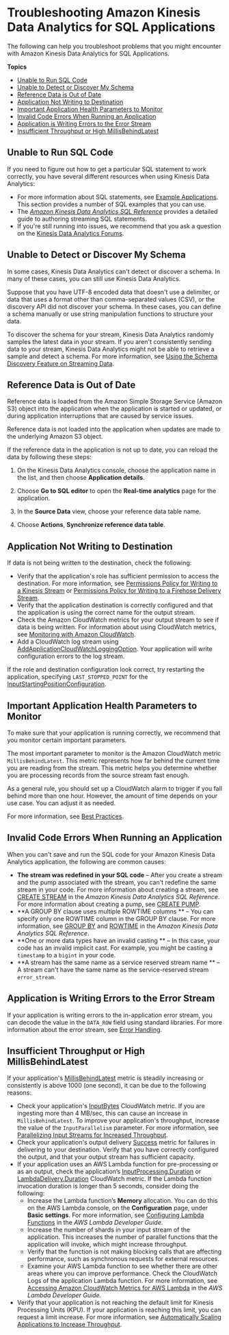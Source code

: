 # Troubleshooting Amazon Kinesis Data Analytics for SQL Applications<a name="troubleshooting"></a>

The following can help you troubleshoot problems that you might encounter with Amazon Kinesis Data Analytics for SQL Applications\. 

**Topics**
+ [Unable to Run SQL Code](#sql-statement)
+ [Unable to Detect or Discover My Schema](#detect-schema)
+ [Reference Data is Out of Date](#reference-reload)
+ [Application Not Writing to Destination](#output)
+ [Important Application Health Parameters to Monitor](#parameters)
+ [Invalid Code Errors When Running an Application](#invalid-code)
+ [Application is Writing Errors to the Error Stream](#error-stream)
+ [Insufficient Throughput or High MillisBehindLatest](#insufficient-throughput)

## Unable to Run SQL Code<a name="sql-statement"></a>

If you need to figure out how to get a particular SQL statement to work correctly, you have several different resources when using Kinesis Data Analytics:
+ For more information about SQL statements, see [Example Applications](examples.md)\. This section provides a number of SQL examples that you can use\. 
+ The *[Amazon Kinesis Data Analytics SQL Reference](https://docs.aws.amazon.com/kinesisanalytics/latest/sqlref/sqlrf_Preface.html)* provides a detailed guide to authoring streaming SQL statements\. 
+ If you're still running into issues, we recommend that you ask a question on the [Kinesis Data Analytics Forums](https://forums.aws.amazon.com/ann.jspa?annID=4153)\. 

## Unable to Detect or Discover My Schema<a name="detect-schema"></a>

In some cases, Kinesis Data Analytics can't detect or discover a schema\. In many of these cases, you can still use Kinesis Data Analytics\.

Suppose that you have UTF\-8 encoded data that doesn't use a delimiter, or data that uses a format other than comma\-separated values \(CSV\), or the discovery API did not discover your schema\. In these cases, you can define a schema manually or use string manipulation functions to structure your data\. 

To discover the schema for your stream, Kinesis Data Analytics randomly samples the latest data in your stream\. If you aren't consistently sending data to your stream, Kinesis Data Analytics might not be able to retrieve a sample and detect a schema\. For more information, see [Using the Schema Discovery Feature on Streaming Data](sch-dis.md)\.

## Reference Data is Out of Date<a name="reference-reload"></a>

Reference data is loaded from the Amazon Simple Storage Service \(Amazon S3\) object into the application when the application is started or updated, or during application interruptions that are caused by service issues\.

Reference data is not loaded into the application when updates are made to the underlying Amazon S3 object\.

If the reference data in the application is not up to date, you can reload the data by following these steps:

1. On the Kinesis Data Analytics console, choose the application name in the list, and then choose **Application details**\. 

1. Choose **Go to SQL editor** to open the **Real\-time analytics** page for the application\.

1. In the **Source Data** view, choose your reference data table name\.

1. Choose **Actions**, **Synchronize reference data table**\.

## Application Not Writing to Destination<a name="output"></a>

If data is not being written to the destination, check the following:
+ Verify that the application's role has sufficient permission to access the destination\. For more information, see [Permissions Policy for Writing to a Kinesis Stream](iam-role.md#iam-role-permissions-policy-ak-stream) or [Permissions Policy for Writing to a Firehose Delivery Stream](iam-role.md#iam-role-permissions-policy-af-delivery-stream)\.
+ Verify that the application destination is correctly configured and that the application is using the correct name for the output stream\.
+ Check the Amazon CloudWatch metrics for your output stream to see if data is being written\. For information about using CloudWatch metrics, see [Monitoring with Amazon CloudWatch](monitoring-cloudwatch.md)\.
+ Add a CloudWatch log stream using [AddApplicationCloudWatchLoggingOption](API_AddApplicationCloudWatchLoggingOption.md)\. Your application will write configuration errors to the log stream\.

If the role and destination configuration look correct, try restarting the application, specifying `LAST_STOPPED_POINT` for the [InputStartingPositionConfiguration](API_InputStartingPositionConfiguration.md)\.

## Important Application Health Parameters to Monitor<a name="parameters"></a>

To make sure that your application is running correctly, we recommend that you monitor certain important parameters\.

The most important parameter to monitor is the Amazon CloudWatch metric `MillisBehindLatest`\. This metric represents how far behind the current time you are reading from the stream\. This metric helps you determine whether you are processing records from the source stream fast enough\. 

As a general rule, you should set up a CloudWatch alarm to trigger if you fall behind more than one hour\. However, the amount of time depends on your use case\. You can adjust it as needed\. 

For more information, see [Best Practices](best-practices.md)\.

## Invalid Code Errors When Running an Application<a name="invalid-code"></a>

When you can't save and run the SQL code for your Amazon Kinesis Data Analytics application, the following are common causes:
+ **The stream was redefined in your SQL code** – After you create a stream and the pump associated with the stream, you can't redefine the same stream in your code\. For more information about creating a stream, see [CREATE STREAM](https://docs.aws.amazon.com/kinesisanalytics/latest/sqlref/sql-reference-create-stream.html) in the *Amazon Kinesis Data Analytics SQL Reference*\. For more information about creating a pump, see [CREATE PUMP](https://docs.aws.amazon.com/kinesisanalytics/latest/sqlref/sql-reference-create-pump.html)\.
+ **A GROUP BY clause uses multiple ROWTIME columns ** – You can specify only one ROWTIME column in the GROUP BY clause\. For more information, see [GROUP BY](https://docs.aws.amazon.com/kinesisanalytics/latest/sqlref/sql-reference-group-by-clause.html) and [ROWTIME](https://docs.aws.amazon.com/kinesisanalytics/latest/sqlref/sql-reference-rowtime.html) in the *Amazon Kinesis Data Analytics SQL Reference*\. 
+ **One or more data types have an invalid casting ** – In this case, your code has an invalid implicit cast\. For example, you might be casting a `timestamp` to a `bigint` in your code\.
+ **A stream has the same name as a service reserved stream name ** – A stream can't have the same name as the service\-reserved stream `error_stream`\. 

## Application is Writing Errors to the Error Stream<a name="error-stream"></a>

If your application is writing errors to the in\-application error stream, you can decode the value in the `DATA_ROW` field using standard libraries\. For more information about the error stream, see [Error Handling](error-handling.md)\.

## Insufficient Throughput or High MillisBehindLatest<a name="insufficient-throughput"></a>

If your application's [MillisBehindLatest](https://docs.aws.amazon.com/AmazonCloudWatch/latest/monitoring/aka-metricscollected.html) metric is steadily increasing or consistently is above 1000 \(one second\), it can be due to the following reasons:
+ Check your application's [InputBytes](https://docs.aws.amazon.com/AmazonCloudWatch/latest/monitoring/aka-metricscollected.html) CloudWatch metric\. If you are ingesting more than 4 MB/sec, this can cause an increase in `MillisBehindLatest`\. To improve your application's throughput, increase the value of the `InputParallelism` parameter\. For more information, see [Parallelizing Input Streams for Increased Throughput](input-parallelism.md)\. 
+ Check your application's output delivery [Success](https://docs.aws.amazon.com/AmazonCloudWatch/latest/monitoring/aka-metricscollected.html) metric for failures in delivering to your destination\. Verify that you have correctly configured the output, and that your output stream has sufficient capacity\. 
+ If your application uses an AWS Lambda function for pre\-processing or as an output, check the application’s [InputProcessing\.Duration](https://docs.aws.amazon.com/AmazonCloudWatch/latest/monitoring/aka-metricscollected.html) or [LambdaDelivery\.Duration](https://docs.aws.amazon.com/AmazonCloudWatch/latest/monitoring/aka-metricscollected.html) CloudWatch metric\. If the Lambda function invocation duration is longer than 5 seconds, consider doing the following:
  + Increase the Lambda function’s **Memory** allocation\. You can do this on the AWS Lambda console, on the **Configuration** page, under **Basic settings**\. For more information, see [Configuring Lambda Functions](https://docs.aws.amazon.com/lambda/latest/dg/resource-model.html) in the *AWS Lambda Developer Guide*\.
  + Increase the number of shards in your input stream of the application\. This increases the number of parallel functions that the application will invoke, which might increase throughput\.
  + Verify that the function is not making blocking calls that are affecting performance, such as synchronous requests for external resources\. 
  + Examine your AWS Lambda function to see whether there are other areas where you can improve performance\. Check the CloudWatch Logs of the application Lambda function\. For more information, see [Accessing Amazon CloudWatch Metrics for AWS Lambda](https://docs.aws.amazon.com/lambda/latest/dg/monitoring-functions-access-metrics.html) in the *AWS Lambda Developer Guide*\.
+ Verify that your application is not reaching the default limit for Kinesis Processing Units \(KPU\)\. If your application is reaching this limit, you can request a limit increase\. For more information, see [Automatically Scaling Applications to Increase Throughput](how-it-works-autoscaling.md)\.